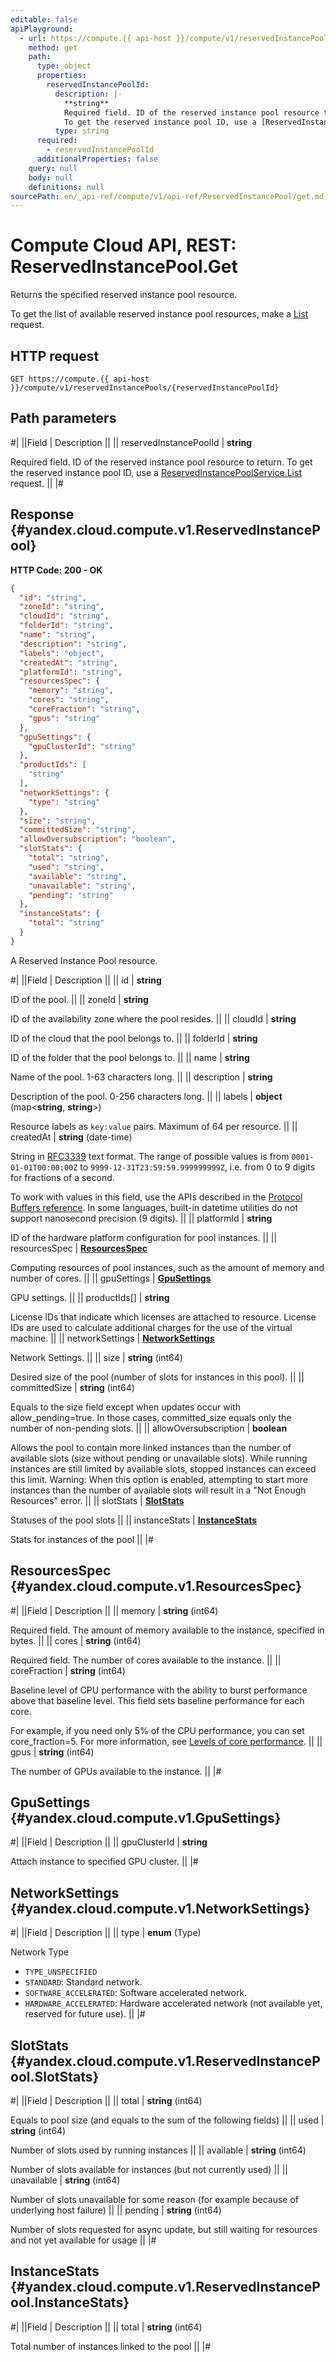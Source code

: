 ```yaml
---
editable: false
apiPlayground:
  - url: https://compute.{{ api-host }}/compute/v1/reservedInstancePools/{reservedInstancePoolId}
    method: get
    path:
      type: object
      properties:
        reservedInstancePoolId:
          description: |-
            **string**
            Required field. ID of the reserved instance pool resource to return.
            To get the reserved instance pool ID, use a [ReservedInstancePoolService.List](/docs/compute/api-ref/ReservedInstancePool/list#List) request.
          type: string
      required:
        - reservedInstancePoolId
      additionalProperties: false
    query: null
    body: null
    definitions: null
sourcePath: en/_api-ref/compute/v1/api-ref/ReservedInstancePool/get.md
---
```


# Compute Cloud API, REST: ReservedInstancePool.Get

Returns the specified reserved instance pool resource.

To get the list of available reserved instance pool resources, make a [List](/docs/compute/api-ref/ReservedInstancePool/list#List) request.

## HTTP request

```
GET https://compute.{{ api-host }}/compute/v1/reservedInstancePools/{reservedInstancePoolId}
```

## Path parameters

#|
||Field | Description ||
|| reservedInstancePoolId | **string**

Required field. ID of the reserved instance pool resource to return.
To get the reserved instance pool ID, use a [ReservedInstancePoolService.List](/docs/compute/api-ref/ReservedInstancePool/list#List) request. ||
|#

## Response {#yandex.cloud.compute.v1.ReservedInstancePool}

**HTTP Code: 200 - OK**

```json
{
  "id": "string",
  "zoneId": "string",
  "cloudId": "string",
  "folderId": "string",
  "name": "string",
  "description": "string",
  "labels": "object",
  "createdAt": "string",
  "platformId": "string",
  "resourcesSpec": {
    "memory": "string",
    "cores": "string",
    "coreFraction": "string",
    "gpus": "string"
  },
  "gpuSettings": {
    "gpuClusterId": "string"
  },
  "productIds": [
    "string"
  ],
  "networkSettings": {
    "type": "string"
  },
  "size": "string",
  "committedSize": "string",
  "allowOversubscription": "boolean",
  "slotStats": {
    "total": "string",
    "used": "string",
    "available": "string",
    "unavailable": "string",
    "pending": "string"
  },
  "instanceStats": {
    "total": "string"
  }
}
```

A Reserved Instance Pool resource.

#|
||Field | Description ||
|| id | **string**

ID of the pool. ||
|| zoneId | **string**

ID of the availability zone where the pool resides. ||
|| cloudId | **string**

ID of the cloud that the pool belongs to. ||
|| folderId | **string**

ID of the folder that the pool belongs to. ||
|| name | **string**

Name of the pool. 1-63 characters long. ||
|| description | **string**

Description of the pool. 0-256 characters long. ||
|| labels | **object** (map<**string**, **string**>)

Resource labels as `key:value` pairs. Maximum of 64 per resource. ||
|| createdAt | **string** (date-time)

String in [RFC3339](https://www.ietf.org/rfc/rfc3339.txt) text format. The range of possible values is from
`0001-01-01T00:00:00Z` to `9999-12-31T23:59:59.999999999Z`, i.e. from 0 to 9 digits for fractions of a second.

To work with values in this field, use the APIs described in the
[Protocol Buffers reference](https://developers.google.com/protocol-buffers/docs/reference/overview).
In some languages, built-in datetime utilities do not support nanosecond precision (9 digits). ||
|| platformId | **string**

ID of the hardware platform configuration for pool instances. ||
|| resourcesSpec | **[ResourcesSpec](#yandex.cloud.compute.v1.ResourcesSpec)**

Computing resources of pool instances, such as the amount of memory and number of cores. ||
|| gpuSettings | **[GpuSettings](#yandex.cloud.compute.v1.GpuSettings)**

GPU settings. ||
|| productIds[] | **string**

License IDs that indicate which licenses are attached to resource.
License IDs are used to calculate additional charges for the use of the virtual machine. ||
|| networkSettings | **[NetworkSettings](#yandex.cloud.compute.v1.NetworkSettings)**

Network Settings. ||
|| size | **string** (int64)

Desired size of the pool (number of slots for instances in this pool). ||
|| committedSize | **string** (int64)

Equals to the size field except when updates occur with allow_pending=true. In those cases, committed_size equals only the number of non-pending slots. ||
|| allowOversubscription | **boolean**

Allows the pool to contain more linked instances than the number of available slots (size without pending or unavailable slots).
While running instances are still limited by available slots, stopped instances can exceed this limit.
Warning: When this option is enabled, attempting to start more instances than the number of available slots will result in a "Not Enough Resources" error. ||
|| slotStats | **[SlotStats](#yandex.cloud.compute.v1.ReservedInstancePool.SlotStats)**

Statuses of the pool slots ||
|| instanceStats | **[InstanceStats](#yandex.cloud.compute.v1.ReservedInstancePool.InstanceStats)**

Stats for instances of the pool ||
|#

## ResourcesSpec {#yandex.cloud.compute.v1.ResourcesSpec}

#|
||Field | Description ||
|| memory | **string** (int64)

Required field. The amount of memory available to the instance, specified in bytes. ||
|| cores | **string** (int64)

Required field. The number of cores available to the instance. ||
|| coreFraction | **string** (int64)

Baseline level of CPU performance with the ability to burst performance above that baseline level.
This field sets baseline performance for each core.

For example, if you need only 5% of the CPU performance, you can set core_fraction=5.
For more information, see [Levels of core performance](/docs/compute/concepts/performance-levels). ||
|| gpus | **string** (int64)

The number of GPUs available to the instance. ||
|#

## GpuSettings {#yandex.cloud.compute.v1.GpuSettings}

#|
||Field | Description ||
|| gpuClusterId | **string**

Attach instance to specified GPU cluster. ||
|#

## NetworkSettings {#yandex.cloud.compute.v1.NetworkSettings}

#|
||Field | Description ||
|| type | **enum** (Type)

Network Type

- `TYPE_UNSPECIFIED`
- `STANDARD`: Standard network.
- `SOFTWARE_ACCELERATED`: Software accelerated network.
- `HARDWARE_ACCELERATED`: Hardware accelerated network (not available yet, reserved for future use). ||
|#

## SlotStats {#yandex.cloud.compute.v1.ReservedInstancePool.SlotStats}

#|
||Field | Description ||
|| total | **string** (int64)

Equals to pool size (and equals to the sum of the following fields) ||
|| used | **string** (int64)

Number of slots used by running instances ||
|| available | **string** (int64)

Number of slots available for instances (but not currently used) ||
|| unavailable | **string** (int64)

Number of slots unavailable for some reason (for example because of underlying host failure) ||
|| pending | **string** (int64)

Number of slots requested for async update, but still waiting for resources and not yet available for usage ||
|#

## InstanceStats {#yandex.cloud.compute.v1.ReservedInstancePool.InstanceStats}

#|
||Field | Description ||
|| total | **string** (int64)

Total number of instances linked to the pool ||
|#